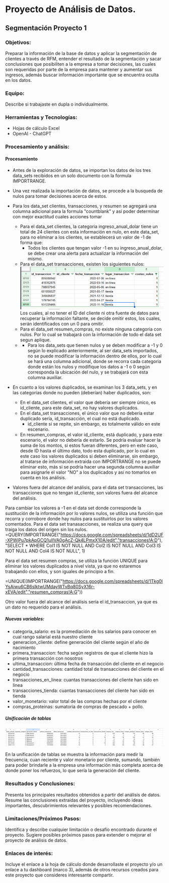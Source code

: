 # Proyecto de Análisis de Datos.
## Segmentación Proyecto 1 


### Objetivos:


Preparar la información de la base de datos y aplicar la segmentación de clientes a través de RFM, entender el resultado de la segmentación  y sacar conclusiones que posibiliten a la empresa a tomar decisiones, las cuales son requeridas por parte de la empresa para mantener y aumentar sus ingresos, además buscar información importante que se encuentra oculta en los datos.

### Equipo:

Describe si trabajaste en dupla o individualmente.

### Herramientas y Tecnologías:

* Hojas de cálculo Excel
* OpenAI - ChatGPT


### Procesamiento y análisis:

#### Procesamiento

* Antes de la exploración de datos, se importan los datos de los tres data_sets recibidos en un solo documento con la formula IMPORTRANGE.
* Una vez realizada la importación de datos, se procede a la busqueda de nulos para tomar decisiones acerca de estos.
* Para los data_set clientes, transacciones, y resumen se agregará una columna adicional para la formula "countblank" y así poder determinar con mejor exactitud cuales acciones tomar
    * Para el data_set clientes, la categoria ingreso_anual_dolar tiene un total de 24 clientes con esta información en nulo, en este data_set, para no eliminar a los clientes, se establecerá un valor de -1 de forma que:
        - Todos los clientes que tengan valor -1 en su ingreso_anual_dolar, se debe crear una alerta para actualizar la información del mismo. 
    * Para el data_set transacciones, existen los siguientes nulos:
    ![alt text](1image.png)
    Los cuales, al no tener el ID del cliente ni otra fuente de datos para recuperar la información faltante, se decide omitir estos, los cuales, serán identificados con un 0 para omitir.
    * Para el data_set resumen_compras, no existe ninguna categoria con nulos. Por lo cual se trabajará con la información de todo el data set segun aplique.
    * * Para los data_sets que tienen nulos y se deben modificar a  -1 y 0 según lo explicado anteriormente, al ser data_sets importados, no se puede modificar la información dentro de ellos, por lo cual se hará una columna adicional, donde se recorra cada categoria donde están los nulos y modifique los datos a -1 o 0 según corresponda la ubicación del nulo, y se trabajará con esta columna auxiliar.
* En cuanto a los valores duplicados, se examinan los 3 data_sets, y en las categorias donde no pueden (deberían) haber duplicados, son:
    * En el data_set clientes, el valor que debería ser siempre único, es id_cliente, para este data_set, no hay valores duplicados.
    * En el data_set transacciones, el único valor que no debería estar duplicado sería, id_transacción, el cual no está duplicado.
        * id_cliente si se repite, sin embargo, es totalmente válido en este escenario.
    * En resumen_compras, el valor id_cliente, está duplicado, y para este escenario, el valor no debería de estarlo. Se podría evaluar hacer la suma de los montos, si estos fueran diferentes, pero en este caso, desde ID hasta el último dato, todo esta duplicado, por lo cual en este caso los valores duplicados si deben eliminarse, sin embargo, al tratarse de información extraida con IMPORTRANGE no se puede eliminar esto, más si se podría hacer una segunda columna auxiliar para asignarle el valor "NO" a los duplicados y asi no tomarlos en cuenta en los análisis.

* Valores fuera del alcance del análisis, para el data set transacciones, las transacciones que no tengan id_cliente, son valores fuera del alcance del análisis.

Para cambiar los valores a -1 en el data set donde corresponde la sustitución de la información por lo valores nulos, se utiliza una función que recorra y corrobore donde hay nulos para sustituirlos por los valores comentados.
Para el data set tranasacciones, se realiza una query que traiga los datos del origen sin los nulos.
=QUERY(IMPORTRANGE("https://docs.google.com/spreadsheets/d/1dD2UF-XPWjPu7pkApGCQ1uIIVA0gAcZ-Qk4LPmxX10A/edit","transacciones!A:D"), "SELECT * WHERE Col1 IS NOT NULL AND Col2 IS NOT NULL AND Col3 IS NOT NULL AND Col4 IS NOT NULL", 1)

Para el data set resumen compras, se utiliza la función UNIQUE para eliminar los valores duplicados a nivel vista, ya que no estaremos trabajando con ellos, y son iguales de principio a fin.

=UNIQUE(IMPORTRANGE("https://docs.google.com/spreadsheets/d/1Tkg0lYsAiwu6CB6slktwUMdayWTvBq80SyX16r-xEVA/edit","resumen_compras!A:G"))

Otro valor fuera del alcance del análisis sería el id_transaccion, ya que es un dato no requerido para el análisis.


##### Nuevas variables:

* categoria_salario: es la promediación de los salarios para conocer en cual rango salarial está nuestro cliente
* generacion_cliente: define generación del cliente según el año de nacimiento
* primera_transaccion: fecha según registros de que el cliente hizo la primera transacción con nosotros
* ultima_transaccion: última fecha de transacción del cliente en el negocio
* cantidad_transacciones: cantidad total de transacciones del cliente en el negocio
* transacciones_en_linea: cuantas transacciones del cliente han sido en linea
* transacciones_tienda: cuantas transacciones del cliente han sido en tienda
* valor_monetario: valor total de las compras hechas por el cliente
* compras_proteinas: sumatoria de compras de pescado + pollo.

##### Unificación de tablas

![alt text](2image.png)

En la unificación de tablas se muestra la información para medir la frecuencia, cuan reciente y valor monetario por cliente, sumando, también para poder brindarle a la empresa una información más completa acerca de donde poner los refuerzos, lo que sería la generación del cliente. 

### Resultados y Conclusiones:


Presenta los principales resultados obtenidos a partir del análisis de datos.
Resume las conclusiones extraídas del proyecto, incluyendo ideas importantes, descubrimientos relevantes y posibles recomendaciones.

### Limitaciones/Próximos Pasos:

Identifica y describe cualquier limitación o desafío encontrado durante el proyecto.
Sugiere posibles próximos pasos para extender o mejorar el proyecto de análisis de datos.

### Enlaces de interés:

Incluye el enlace a la hoja de cálculo donde desarrollaste el proyecto y/o un enlace a tu dashboard (marco 3), además de otros recursos creados para este proyecto que consideres interesante compartir.

